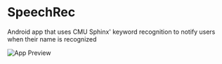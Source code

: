 # SpeechRec

Android app that uses CMU Sphinx' keyword recognition to notify users when their name is recognized

![App Preview](app-preview.png)
